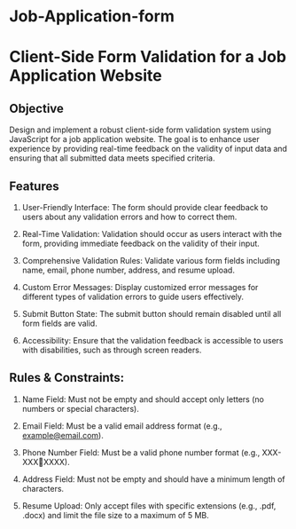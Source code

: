 # Job-Application-form

# Client-Side Form Validation for a Job Application Website

## Objective

Design and implement a robust client-side form validation system using 
JavaScript for a job application website. The goal is to enhance user experience by 
providing real-time feedback on the validity of input data and ensuring that all 
submitted data meets specified criteria.

## Features

1. User-Friendly Interface: The form should provide clear feedback to users 
about any validation errors and how to correct them.

2. Real-Time Validation: Validation should occur as users interact with the 
form, providing immediate feedback on the validity of their input.

3. Comprehensive Validation Rules: Validate various form fields including 
name, email, phone number, address, and resume upload.

4. Custom Error Messages: Display customized error messages for different 
types of validation errors to guide users effectively.

5. Submit Button State: The submit button should remain disabled until all form 
fields are valid.

6. Accessibility: Ensure that the validation feedback is accessible to users with 
disabilities, such as through screen readers.


## Rules & Constraints:

1. Name Field: Must not be empty and should accept only letters (no numbers 
or special characters).

2. Email Field: Must be a valid email address format (e.g., 
example@email.com).

3. Phone Number Field: Must be a valid phone number format (e.g., XXX-XXXXXXX).
   
4. Address Field: Must not be empty and should have a minimum length of 
characters.

5. Resume Upload: Only accept files with specific extensions (e.g., .pdf, .docx) 
and limit the file size to a maximum of 5 MB.
